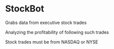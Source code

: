 # StockBot
Grabs data from executive stock trades

Analyzing the profitability of following such trades 

Stock trades must be from NASDAQ or NYSE